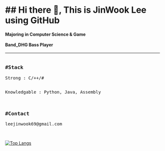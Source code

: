 
<h1>## Hi there 👋, This is JinWook Lee using GitHub</h1>
<h4>Majoring in Computer Science & Game<br><br>
Band_DHG Bass Player<br>
</h4>
<hr>
<pre>
<h3>#Stack</h3>Strong : C/++/#

Knowledgable : Python, Java, Assembly

<h3>#Contact</h3>leejinwook69@gmail.com<br>
  

</pre>


[![Top Langs](https://github-readme-stats.vercel.app/api/top-langs/?username=leejinwook69)](https://github.com/anuraghazra/github-readme-stats)

